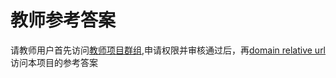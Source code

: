 # 教师参考答案
请教师用户首先访问[教师项目群组](https://www.codecode.net/engintime/cp-lab/teachers-packet),申请权限并审核通过后，再[domain relative url](engintime/cp-lab/teachers-packet/Lab02.git)访问本项目的参考答案